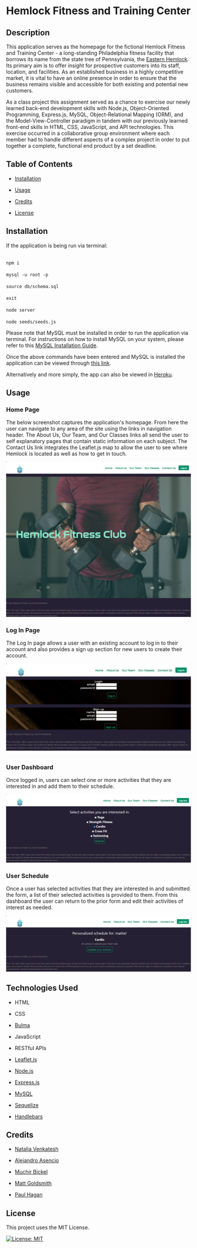 
# Hemlock Fitness and Training Center

## Description

This application serves as the homepage for the fictional Hemlock Fitness and Training Center - a long-standing Philadelphia fitness facility that borrows its name from the state tree of Pennsylvania, the [Eastern Hemlock](https://en.wikipedia.org/wiki/Tsuga_canadensis). Its primary aim is to offer insight for prospective customers into its staff, location, and facilities. As an established business in a highly competitive market, it is vital to have an online presence in order to ensure that the business remains visible and accessible for both existing and potential new customers.

As a class project this assignment served as a chance to exercise our newly learned back-end development skills with Node.js, Object-Oriented Programming, Express.js, MySQL, Object-Relational Mapping (ORM), and the Model-View-Controller paradigm in tandem with our previously learned front-end skills in HTML, CSS, JavaScript, and API technologies. This exercise occurred in a collaborative group environment where each member had to handle different aspects of a complex project in order to put together a complete, functional end product by a set deadline.

## Table of Contents

- [Installation](#installation)

- [Usage](#usage)

- [Credits](#credits)

- [License](#license)

## Installation

If the application is being run via terminal:

```

npm i

mysql -u root -p

source db/schema.sql

exit

node server

node seeds/seeds.js

```

Please note that MySQL must be installed in order to run the application via terminal. For instructions on how to install MySQL on your system, please refer to this [MySQL Installation Guide](https://coding-boot-camp.github.io/full-stack/mysql/mysql-installation-guide).

Once the above commands have been entered and MySQL is installed the application can be viewed through [this link](http://localhost:6505/).

Alternatively and more simply, the app can also be viewed in [Heroku](https://hemlock-fit-club.herokuapp.com/).

## Usage

### Home Page

The below screenshot captures the application's homepage. From here the user can navigate to any area of the site using the links in navigation header. The About Us, Our Team, and Our Classes links all send the user to self explanatory pages that contain static information on each subject. The Contact Us link integrates the Leaflet.js map to allow the user to see where Hemlock is located as well as how to get in touch.

![Hemlock Fitness Home Page](/public/images/readme/hemlock-home.png)

### Log In Page

The Log In page allows a user with an existing account to log in to their account and also provides a sign up section for new users to create their account.

![Hemlock Fitness Log In Page](/public/images/Web%20capture_23-12-2022_15414_localhost.jpeg)

### User Dashboard

Once logged in, users can select one or more activities that they are interested in and add them to their schedule.

![Hemlock Fitness User Dashboard](/public/images/readme/hemlock-user-dashboard.png)

### User Schedule

Once a user has selected activities that they are interested in and submitted the form, a list of their selected activities is provided to them. From this dashboard the user can return to the prior form and edit their activities of interest as needed.

![Hemlock Fitness User Schedule](/public/images/readme/hemlock-my-schedule.png)

## Technologies Used

- HTML

- CSS

- [Bulma](https://bulma.io/)

- JavaScript

- RESTful APIs

- [Leaflet.js](https://leafletjs.com/)

- [Node.js](https://nodejs.org/en/)

- [Express.js](https://expressjs.com/)

- [MySQL](https://www.mysql.com/)

- [Sequelize](https://sequelize.org/)

- [Handlebars](https://handlebarsjs.com/)

## Credits

- [Natalia Venkatesh](https://github.com/NataVenk)

- [Alejandro Asencio](https://github.com/z20axa)

- [Muchir Bickel](https://github.com/muchirbickel)

- [Matt Goldsmith](https://github.com/chocochip287)

- [Paul Hagan](https://github.com/phagn131)

## License

This project uses the MIT License.

[![License: MIT](https://img.shields.io/badge/License-MIT-yellow.svg)](https://opensource.org/licenses/MIT)